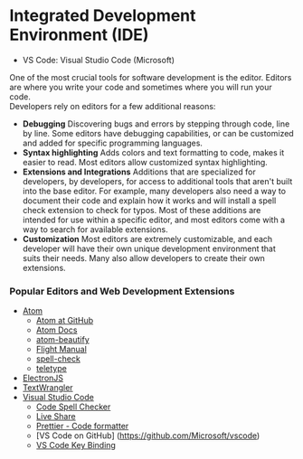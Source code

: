 # Integrated Development Environment (IDE)

- VS Code: Visual Studio Code (Microsoft)

One of the most crucial tools for software development is the editor. Editors are where you write your code and sometimes where you will run your code.  
Developers rely on editors for a few additional reasons:    
- **Debugging** Discovering bugs and errors by stepping through code, line by line. Some editors have debugging capabilities, or can be customized and added for specific programming languages.    
- **Syntax highlighting** Adds colors and text formatting to code, makes it easier to read. Most editors allow customized syntax highlighting.  
- **Extensions and Integrations** Additions that are specialized for developers, by developers, for access to additional tools that aren't built into the base editor. For example, many developers also need a way to document their code and explain how it works and will install a spell check extension to check for typos. Most of these additions are intended for use within a specific editor, and most editors come with a way to search for available extensions.  
- **Customization** Most editors are extremely customizable, and each developer will have their own unique development environment that suits their needs. Many also allow developers to create their own extensions.   

### Popular Editors and Web Development Extensions  

- [Atom](https://atom.io/)  
  - [Atom at GitHub](https://github.com/atom/atom) 
  - [Atom Docs]( https://atom.io/docs) 
  - [atom-beautify](https://atom.io/packages/atom-beautify)  
  - [Flight Manual](https://flight-manual.atom.io) 
  - [spell-check](https://atom.io/packages/spell-check)  
  - [teletype](https://atom.io/packages/teletype)  
- [ElectronJS](https://electronjs.org/)
- [TextWrangler](http://www.barebones.com/products/TextWrangler/)
- [Visual Studio Code](https://code.visualstudio.com/)  
  - [Code Spell Checker](https://marketplace.visualstudio.com/items?itemName=streetsidesoftware.code-spell-checker)  
  - [Live Share](https://marketplace.visualstudio.com/items?itemName=MS-vsliveshare.vsliveshare-pack)  
  - [Prettier - Code formatter](https://marketplace.visualstudio.com/items?itemName=esbenp.prettier-vscode)  
  - [VS Code on GitHub] (https://github.com/Microsoft/vscode)
  - [VS Code Key Binding](https://code.visualstudio.com/docs/getstarted/keybindings) 

